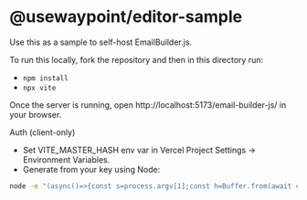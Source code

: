# @usewaypoint/editor-sample

Use this as a sample to self-host EmailBuilder.js.

To run this locally, fork the repository and then in this directory run:

- `npm install`
- `npx vite`

Once the server is running, open http://localhost:5173/email-builder-js/ in your browser.

Auth (client-only)
- Set VITE_MASTER_HASH env var in Vercel Project Settings → Environment Variables.
- Generate from your key using Node:

```bash
node -e "(async()=>{const s=process.argv[1];const h=Buffer.from(await crypto.subtle.digest(SHA-256,new TextEncoder().encode(s))).toString(hex);console.log(h)})();" YOUR_KEY_HERE
```

